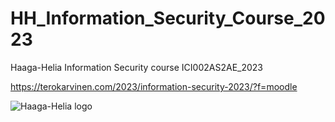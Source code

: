 # HH_Information_Security_Course_2023
 Haaga-Helia Information Security course ICI002AS2AE_2023

https://terokarvinen.com/2023/information-security-2023/?f=moodle

![Haaga-Helia logo](https://www.haaga-helia.fi/themes/custom/hh/logo.png)
